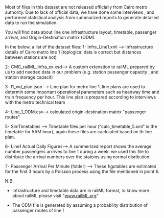 Most of files in this dataset are not released officially from Cairo metro authority.
Due to lack of official data, we have done some interviews , and performed statistical analysis from summarized reports to generate detailed data to run the simulation.

You will find data about line one infrastructure layout, timetable, passenger arrival, and Origin-Destination matrix (ODM).

In the below, a list of the dataset files:
1- Infra_Line1.xml --> Infrastructure details of Cairo metro line 1 (toplogical data is correct but distances between stations are not)

2- CMC_railML_Infra_ex.xsd--> A custom extenstion to railML prepared by us to add needed data in our problem (e.g. station passenger capacity , and station storage capacit)

3- l1_wd_plan.json --> Line plan for metro line 1, line plans are used to determin some important operational parameters such as headway time and train frequency per hour. This line plan is prepared according to interviews with the metro technical team

4- Line_1_ODM.csv--> calculated origin-destination matrix "passenger routes"

5- SimTimetables --> Timetable files per hour ("calc_timetable_5.xml" is the timetable for 5AM hour), again these files are caclulated based on th line plan.

6- Line1 Actual Daily Figures--> A summerized report shows the average number passengers arrrives to line 1 during a week. we used this file to distribute the arrival numbers over the statoins using normal disribution.

7- Passenger Arrival Per Minute (folder) --> These figutables are estimated for the first 3 hours by a Poisson process using the file mentioned in point 6.

N.B.
- Infrastructure and timetable data are in railML format, to know more about railML please visit "www.railML.org"

- The ODM file is generated by assuming a probability distribution of passenger routes of line 1
